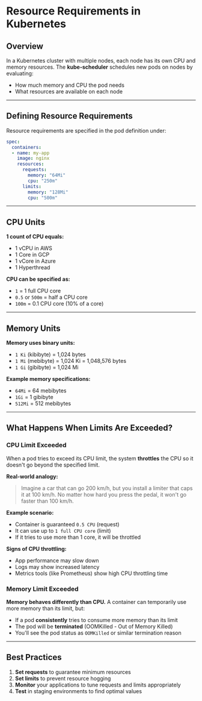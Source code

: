 # Resource Requirements in Kubernetes

## Overview

In a Kubernetes cluster with multiple nodes, each node has its own CPU and memory resources. The **kube-scheduler** schedules new pods on nodes by evaluating:
- How much memory and CPU the pod needs
- What resources are available on each node

---

## Defining Resource Requirements

Resource requirements are specified in the pod definition under:
```yaml
spec:
  containers:
  - name: my-app
    image: nginx
    resources:
      requests:
        memory: "64Mi"
        cpu: "250m"
      limits:
        memory: "128Mi"
        cpu: "500m"
```

---

## CPU Units

**1 count of CPU equals:**
- 1 vCPU in AWS
- 1 Core in GCP  
- 1 vCore in Azure
- 1 Hyperthread

**CPU can be specified as:**
- `1` = 1 full CPU core
- `0.5` or `500m` = half a CPU core
- `100m` = 0.1 CPU core (10% of a core)

---

## Memory Units

**Memory uses binary units:**
- `1 Ki` (kibibyte) = 1,024 bytes
- `1 Mi` (mebibyte) = 1,024 Ki = 1,048,576 bytes
- `1 Gi` (gibibyte) = 1,024 Mi

**Example memory specifications:**
- `64Mi` = 64 mebibytes
- `1Gi` = 1 gibibyte
- `512Mi` = 512 mebibytes

---

## What Happens When Limits Are Exceeded?

### CPU Limit Exceeded
When a pod tries to exceed its CPU limit, the system **throttles** the CPU so it doesn't go beyond the specified limit.

**Real-world analogy:** 
> Imagine a car that can go 200 km/h, but you install a limiter that caps it at 100 km/h. No matter how hard you press the pedal, it won't go faster than 100 km/h.

**Example scenario:**
- Container is guaranteed `0.5 CPU` (request)
- It can use up to `1 full CPU core` (limit)
- If it tries to use more than 1 core, it will be throttled

**Signs of CPU throttling:**
- App performance may slow down
- Logs may show increased latency
- Metrics tools (like Prometheus) show high CPU throttling time

### Memory Limit Exceeded
**Memory behaves differently than CPU.** A container can temporarily use more memory than its limit, but:

- If a pod **consistently** tries to consume more memory than its limit
- The pod will be **terminated** (OOMKilled - Out of Memory Killed)
- You'll see the pod status as `OOMKilled` or similar termination reason

---

## Best Practices

1. **Set requests** to guarantee minimum resources
2. **Set limits** to prevent resource hogging
3. **Monitor** your applications to tune requests and limits appropriately
4. **Test** in staging environments to find optimal values